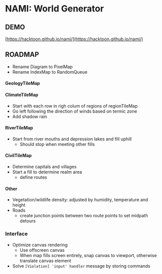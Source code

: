 # NAMI: World Generator

## DEMO

[https://hacktoon.github.io/nami/](https://hacktoon.github.io/nami/)


## ROADMAP
- Rename Diagram to PixelMap
- Rename IndexMap to RandomQueue

#### GeologyTileMap


#### ClimateTileMap
- Start with each row in righ colum of regions of regionTileMap
- Go left following the direction of winds based on termic zone
- Add shadow rain

#### RiverTileMap
- Start from river mouths and depression lakes and fill uphill
  - Should stop when meeting other fills

#### CivilTileMap
- Determine capitals and villages
- Start a fill to determine realm area
  - define routes

#### Other
- Vegetation/wildlife density: adjusted by humidity, temperature and height
- Roads
  - create junction points between two route points to set midpath detours

### Interface
- Optimize canvas rendering
  - Use offscreen canvas
  - When map fills screen entirely, snap canvas to viewport,
    otherwise translate canvas element
- Solve `[Violation] 'input' handler` message by storing commands